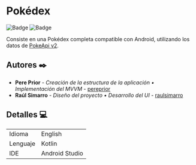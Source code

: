 # Pokédex
![Badge](https://img.shields.io/badge/LICENCE-FREE-blue)
![Badge](https://img.shields.io/badge/STATUS-FINISHED-green)

Consiste en una Pokédex completa compatible con Android, utilizando los datos de [PokeApi v2](https://pokeapi.co/).

## Autores ✒️

* **Pere Prior** - *Creación de la estructura de la aplicación • Implementación del MVVM* - [pereprior](https://github.com/pereprior)
* **Raúl Simarro** - *Diseño del proyecto • Desarrollo del UI* - [raulsimarro](https://github.com/Alusim0931)

## Detalles 💻

|               |                  |
| ------------- | ---------------- |
| Idioma        | English          |
| Lenguaje      | Kotlin           |
| IDE           | Android Studio   |
